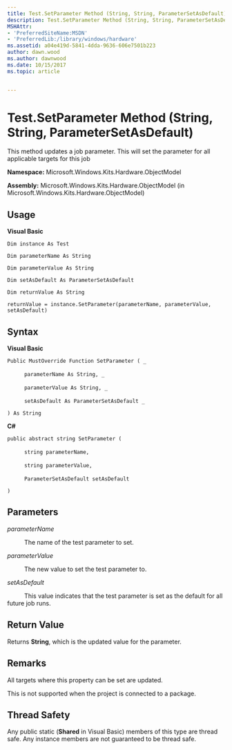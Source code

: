 ```yaml
---
title: Test.SetParameter Method (String, String, ParameterSetAsDefault)
description: Test.SetParameter Method (String, String, ParameterSetAsDefault)
MSHAttr:
- 'PreferredSiteName:MSDN'
- 'PreferredLib:/library/windows/hardware'
ms.assetid: a04e419d-5841-4dda-9636-606e7501b223
author: dawn.wood
ms.author: dawnwood
ms.date: 10/15/2017
ms.topic: article


---
```


# Test.SetParameter Method (String, String, ParameterSetAsDefault)


This method updates a job parameter. This will set the parameter for all applicable targets for this job

**Namespace:** Microsoft.Windows.Kits.Hardware.ObjectModel

**Assembly:** Microsoft.Windows.Kits.Hardware.ObjectModel (in Microsoft.Windows.Kits.Hardware.ObjectModel)

## <span id="Usage"></span><span id="usage"></span><span id="USAGE"></span>Usage


**Visual Basic**

`Dim instance As Test`

`Dim parameterName As String`

`Dim parameterValue As String`

`Dim setAsDefault As ParameterSetAsDefault`

`Dim returnValue As String`

`returnValue = instance.SetParameter(parameterName, parameterValue, setAsDefault)`

## <span id="Syntax"></span><span id="syntax"></span><span id="SYNTAX"></span>Syntax


**Visual Basic**

`Public MustOverride Function SetParameter ( _`

          `parameterName As String, _`

          `parameterValue As String, _`

          `setAsDefault As ParameterSetAsDefault _`

`) As String`

**C#**

`public abstract string SetParameter (`

          `string parameterName,`

          `string parameterValue,`

          `ParameterSetAsDefault setAsDefault`

`) `

## <span id="Parameters"></span><span id="parameters"></span><span id="PARAMETERS"></span>Parameters


*parameterName*

          The name of the test parameter to set.

*parameterValue*

          The new value to set the test parameter to.

*setAsDefault*

          This value indicates that the test parameter is set as the default for all future job runs.

## <span id="Return_Value"></span><span id="return_value"></span><span id="RETURN_VALUE"></span>Return Value


Returns **String**, which is the updated value for the parameter.

## <span id="Remarks"></span><span id="remarks"></span><span id="REMARKS"></span>Remarks


All targets where this property can be set are updated.

This is not supported when the project is connected to a package.

## <span id="Thread_Safety"></span><span id="thread_safety"></span><span id="THREAD_SAFETY"></span>Thread Safety


Any public static (**Shared** in Visual Basic) members of this type are thread safe. Any instance members are not guaranteed to be thread safe.

 

 






